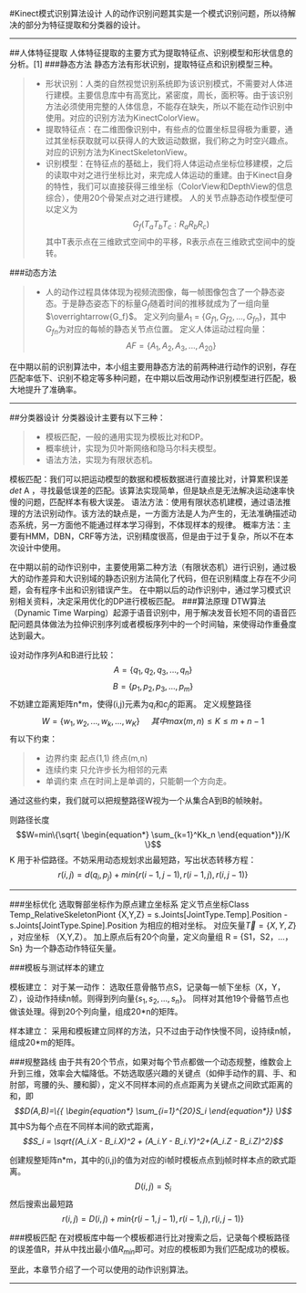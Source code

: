 ﻿#Kinect模式识别算法设计
人的动作识别问题其实是一个模式识别问题，所以待解决的部分为特征提取和分类器的设计。

------
##人体特征提取
人体特征提取的主要方式为提取特征点、识别模型和形状信息的分析。[1]
###静态方法
静态方法有形状识别，提取特征点和识别模型三种。
>* 形状识别：人类的自然视觉识别系统即为该识别模式，不需要对人体进行建模。主要信息库中有高宽比，紧密度，周长，面积等。由于该识别方法必须使用完整的人体信息，不能存在缺失，所以不能在动作识别中使用。对应的识别方法为KinectColorView。
>* 提取特征点：在二维图像识别中，有些点的位置坐标显得极为重要，通过其坐标获取就可以获得人的大致运动数据，我们称之为时空兴趣点。对应的识别方法为KinectSkeletonView。
>* 识别模型：在特征点的基础上，我们将人体运动点坐标位移建模，之后的读取中对之进行坐标比对，来完成人体运动的重建。由于Kinect自身的特性，我们可以直接获得三维坐标（ColorView和DepthView的信息综合），使用20个骨架点对之进行建模。
人的关节点静态动作模型便可以定义为
$$G_f(T_a T_b T_c:R_a R_b R_c)$$
其中T表示点在三维欧式空间中的平移，R表示点在三维欧式空间中的旋转。

###动态方法
>* 人的动作过程具体体现为视频流图像，每一帧图像包含了一个静态姿态。于是静态姿态下的标量$G_f$随着时间的推移就成为了一组向量$\overrightarrow{G_f}$。
定义列向量$A_1$ = {${G_{f1},G_{f2},...,G_{fn}}$}，其中$G_{fn}$为对应的每帧的静态关节点位置。
定义人体运动过程向量：
$$AF = \{A_1,A_2,A_3,...,A_{20}\}$$


在中期以前的识别算法中，本小组主要用静态方法的前两种进行动作的识别，存在匹配率低下、识别不稳定等多种问题，在中期以后改用动作识别模型进行匹配，极大地提升了准确率。



------

##分类器设计
分类器设计主要有以下三种：
>* 模板匹配，一般的通用实现为模板比对和DP。
>* 概率统计，实现为贝叶斯网络和隐马尔科夫模型。
>* 语法方法，实现为有限状态机。

模板匹配：我们可以把运动模型的数据和模板数据进行直接比对，计算累积误差*det* A ，寻找最低误差的匹配。该算法实现简单，但是缺点是无法解决运动速率快慢的问题，匹配样本有极大误差。
语法方法：使用有限状态机建模，通过语法推理的方法识别动作。该方法的缺点是，一方面方法是人为产生的，无法准确描述动态系统，另一方面他不能通过样本学习得到，不体现样本的规律。
概率方法：主要有HMM，DBN，CRF等方法，识别精度很高，但是由于过于复杂，所以不在本次设计中使用。

在中期以前的动作识别中，主要使用第二种方法（有限状态机）进行识别，通过极大的动作差异和大识别域的静态识别方法简化了代码，但在识别精度上存在不少问题，会有程序卡出和识别错误产生。
在中期以后的动作识别中，通过学习模式识别相关资料，决定采用优化的DP进行模板匹配。
###算法原理
DTW算法（Dynamic Time Warping）起源于语音识别中，用于解决发音长短不同的语音匹配问题具体做法为拉伸识别序列或者模板序列中的一个时间轴，来使得动作重叠度达到最大。

设对动作序列A和B进行比较：
$$A = \{q_1,q_2,q_3,...,q_n\}$$
$$B  = \{p_1,p_2,p_3,...,p_m\}$$
不妨建立距离矩阵n*m，使得(i,j)元素为$q_i$和$c_j$的距离。
定义规整路径$$W = \{w_1,w_2,...,w_k,...,w_K\}~~~~~其中 max(m,n)\leq K \leq m+n-1$$
有以下约束：
>* 边界约束 起点(1,1) 终点(m,n)
>* 连续约束 只允许步长为相邻的元素
>* 单调约束 点在时间上是单调的，只能朝一个方向走。

通过这些约束，我们就可以把规整路径W视为一个从集合A到B的帧映射。

则路径长度$$W=min\{\sqrt{
\begin{equation*}
 \sum_{k=1}^Kk_n
\end{equation*}}/K
\}$$
K 用于补偿路径。不妨采用动态规划求出最短路，写出状态转移方程：
$$r(i,j)=d(q_i,p_j)+min\{r(i-1,j-1),r(i-1,j),r(i,j-1)\}$$

------
###坐标优化
选取臀部坐标作为原点建立坐标系
定义节点坐标Class Temp_RelativeSkeletonPiont {X,Y,Z}
         = s.Joints[JointType.Temp].Position - s.Joints[JointType.Spine].Position
为相应的相对坐标。
对应矢量$\overrightarrow{T} = \{X,Y,Z\}$ ，对应坐标 （X,Y,Z）。
加上原点后有20个向量，定义向量组 R =  {S1，S2，...，Sn} 为一个静态动作特征矢量。

###模板与测试样本的建立

模板建立：
对于某一动作：
选取任意骨骼节点S，记录每一帧下坐标（X，Y，Z），设动作持续n帧。则得到列向量$\{s_1,s_2,...,s_n\}$。
同样对其他19个骨骼节点也做该处理。得到20个列向量，组成20*n的矩阵。

样本建立：
采用和模板建立同样的方法，只不过由于动作快慢不同，设持续n帧，组成20*m的矩阵。

###规整路线
由于共有20个节点，如果对每个节点都做一个动态规整，维数会上升到三维，效率会大幅降低。不妨选取感兴趣的关键点（如伸手动作的肩、手、和肘部，弯腰的头、腰和脚），定义不同样本间的点点距离为关键点之间欧式距离的和，即
*$$D(A,B)=\{{
\begin{equation*}
 \sum_{i=1}^{20}S_i
\end{equation*}}
\}$$*
其中S为每个点在不同样本间的欧式距离，
*$$S_i = \sqrt{(A_i.X - B_i.X)^2 + (A_i.Y - B_i.Y)^2+(A_i.Z - B_i.Z)^2}$$*

创建规整矩阵n*m，其中的(i,j)的值为对应的i帧时模板点点到j帧时样本点的欧式距离。
$$D(i,j)=S_i$$
然后搜索出最短路
$$r(i,j)=D(i,j)+min\{r(i-1,j-1),r(i-1,j),r(i,j-1)\}$$
 
###模板匹配
在对模板库中每一个模板都进行比对搜索之后，记录每个模板路径的误差值R，并从中找出最小值$R_{min}$即可。对应的模板即为我们匹配成功的模板。

至此，本章节介绍了一个可以使用的动作识别算法。

------



